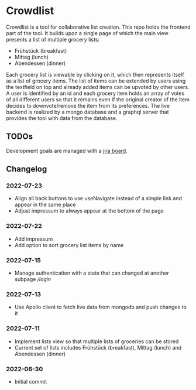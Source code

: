 # Crowdlist

Crowdlist is a tool for collaborative list creation. This repo holds the frontend
part of the tool. It builds upon a single page of which the main view presents a list
of multiple grocery lists:
- Frühstück (breakfast)
- Mittag (lunch)
- Abendessen (dinner)

Each grocery list is viewable by clicking on it, which then represents itself as a
list of grocery items. The list of items can be extended by users using the textfield 
on top and already added items can be upvoted by other users. A user is identified by
an id and each grocery item holds an array of votes of all different users so that
it remains even if the original creator of the item decides to downvote/remove the item
from its preferences. The live backend is realized by a mongo database and a graphql server that provides the 
tool with data from the database. 

## TODOs

Development goals are managed with a [jira board](https://crowdlist.atlassian.net/jira/software/projects/CROW/boards/1
). 

## Changelog

### 2022-07-23
- Align all back buttons to use useNavigate instead of a simple link and appear in the same place
- Adjust impressum to always appear at the bottom of the page

### 2022-07-22
- Add impressum
- Add option to sort grocery list items by name

### 2022-07-15
- Manage authentication with a state that can changed at another subpage */login*

### 2022-07-13
- Use Apollo client to fetch live data from mongodb and push changes to it

### 2022-07-11
- Implement lists view so that multiple lists of groceries can be stored
- Current set of lists includes Frühstück (breakfast), Mittag (lunch) and Abendessen (dinner)

### 2022-06-30
- Initial commit